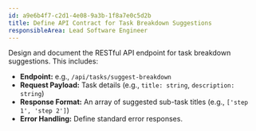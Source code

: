 ```yaml
---
id: a9e6b4f7-c2d1-4e08-9a3b-1f8a7e0c5d2b
title: Define API Contract for Task Breakdown Suggestions
responsibleArea: Lead Software Engineer
---
```

Design and document the RESTful API endpoint for task breakdown suggestions. This includes:
*   **Endpoint:** e.g., `/api/tasks/suggest-breakdown`
*   **Request Payload:** Task details (e.g., `title: string`, `description: string`)
*   **Response Format:** An array of suggested sub-task titles (e.g., `['step 1', 'step 2']`)
*   **Error Handling:** Define standard error responses.